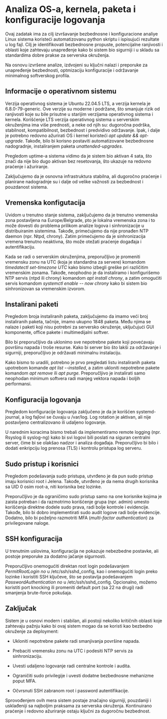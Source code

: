 # Analiza OS-a, kernela, paketa i konfiguracije logovanja

Ovaj zadatak ima za cilj izvršavanje bezbednosne i konfiguracione
analiye Linux sistema koristeći automatizovanu python skriptu i
ispisujući rezultate u log fajl. Cilj je identifikovati bezbednosne
propuste, potencijalne ranjivosti i oblasti koje zahtevaju unapređenje
kako bi sistem bio sigurniji i u skladu sa standardima dobre prakse za
serverska okruženja.

Na osnovu izvršene analize, izdvojeni su ključni nalazi i preporuke za
unapređenje bezbednosti, optmizaciju konfiguracije i održavanje
minimalnog softverskog profila.

## Informacije o operativnom sistemu

Verzija operativnog sistema je Ubuntu 22.04.5 LTS, a verzija kernela je
6.8.0-79-generic. Ove verzije su moderne i podržane, što smanjuje rizik
od ranjivosti koje su bile prisutne u starijim verzijama operativnog
sistema i kernela. Korišćenje LTS verzija operativnog sistema u
serverskim okruženjima ima više prednosti, a neke od njih su: dugoročna
podrška, stabilnost, kompatibilnost, bezbednost i predvidivo održavanje.
Ipak, i dalje je potrebno redovno ažurirati OS i kernel koristeći *apt
update && apt-upgrade*. Takođe, bilo bi korisno postaviti automatizovane
bezbednosne nadogradnje, instaliranjem paketa *unattended-upgrades*.

Pregledom uptime-a sistema vidimo da je sistem bio aktivan 4 sata, što
znači da nije bio dugo aktivan bez resetovanja, što ukazuje na redovno
praćenje i ažuriranje.

Zaključujemo da je osnovna infrastruktura stabilna, ali dugoročno
praćenje i planirane nadogradnje su i dalje od velike važnosti za
bezbednost i pouzdanost sistema.

## Vremenska konfigutacija

Uvidom u trenutno stanje sistema, zaključujemo da je trenutno vremenska
zona postavljena na Europe/Belgrade, pto je lokalna vremenska zona i to
može dovesti do problema prilikom analize logova i sinhronizacije u
distribuiranim sistemima. Takođe, primećujemo da nije pronađen NTP
daemon (npr. Ntpd, chrony). Zatim primećujemo da je sinhronizacija
vremena trenutno neaktivna, što može otežati praćenje događaja i
autentifikaciju.

Kada se radi o serverskim okruženjima, preporučljivo je promeniti
vremensku zonu na UTC (koja je standardna za servere) komandom
*timedatectl set-timezone UTC* kako bismo izbegli greške pri različitim
vremenskim zonama. Takođe, neophodno je da instaliramo i konfigurišemo
NTP servis (ntpd ili chrony) komandom *apt install chrony*, a zatim
omogućiti servis komandom *systemctl enable \-- now chrony* kako bi
sistem bio sinhronizovan sa vremenskim izvorom.

## Instalirani paketi

Pregledom broja instaliranih paketa, zaključujemo da imamo veći broj
instaliranih paketa, tačnije, imamo ukupno 1848 paketa. Među njima se
nalaze i paketi koji nisu potrebni za serversko okruženje, uključujući
GUI komponente, office pakete i multimedijalni softver.

Bilo bi preporučljivo da uklonimo sve nepotrebne pakete koji povećavaju
površinu napada i troše resurse. Kako bi server bio što lakši za
održavanje i sigurniji, preporučljivo je održavati minimalnu
instalaciju.

Kako bismo to uradili, potrebno je prvo pregledati listu instaliranih
paketa upotrebom komande *apt list --installed*, a zatim ukloniti
nepotrebne pakete komandom *apt remove* ili *apt purge.* Preporučljivo
je instalirati samo neophodan minimum softvera radi manjeg vektora
napada i boljih performansi.

## Konfiguracija logovanja

Pregledom konfiguracije logovanja zaključeno je da je korišćen
systemd-journal, a log fajlovi se čuvaju u /var/log. Log rotation je
aktivan, ali nije postavljeno centralizovano ili udaljeno logovanje.

U narednim koracima bismo trebali da implementiramo remote logging (npr.
Rsyslog ili syslog-ng) kako bi svi logovi bili poslati na siguran
centralni server, čime bi se olakšao nadzor i analiza događaja.
Preporučljivo bi bilo i dodati enkripciju log prenosa (TLS) i kontrolu
pristupa log serveru.

## Sudo pristup i korisnici

Pregledom podešavanja sudo pristupa, utvrđeno je da pun sudo pristup
imaju korisnici root i Jelena. Takođe, utvrđeno je da nema drugih
korisnika sa UID 0 osim root-a, niti korisnika bez lozinke.

Preporučljivo je da ograničimo sudo pristup samo na one korisnike kojima
je zaista potreban i da razmotrimo korišćenje grupa (npr. admin) umesto
korišćenja direktne dodele sudo prava, radi bolje kontrole i evidencije.
Takođe, bilo bi dobro implementirati sudo audit logove radi bolje
evidencije. Dodatno, bilo bi poželjno razmotriti MFA (*multi-factor
authentication*) za privilegovane naloge.

## SSH konfiguracija

U trenutnim uslovima, konfiguracija ne pokazuje nebezbedne postavke, ali
postoje preporuke za dodatno jačanje sigurnosti.

Preporučljivo onemogućiti direktan root login podešavanjem
*PermitRootLogin no* u /etc/ssh/sshd_config, kao i onemogućiti login
preko lozinke i koristiti SSH ključeve, što se postavlja podešavanjem
*PasswordAuthentication no* u /etc/ssh/sshd_config. Opcionalno, možemo
koristiti port knocking ili promeniti default port (sa 22 na drugi) radi
smanjenja brute-force pokušaja.

## Zaključak

Sistem je u osnovi modern i stabilan, ali postoji nekoliko kritičnih
oblasti koje zahtevaju pažnju kako bi ovaj sistem mogao da se koristi
kao bezbedno okruženje za deployment:

- Ukloniti nepotrebne pakete radi smanjivanja površine napada.

- Prebaciti vremensku zonu na UTC i podesiti NTP servis za
  sinhronizaciju.

- Uvesti udaljeno logovanje radi centralne kontrole i audita.

- Ograničiti sudo privilegije i uvesti dodatne bezbednosne mehanizme
  poput MFA.

- Očvrsnuti SSH zabranom root i password autentifikacije.

Sprovođenjem ovih mera sistem postaje značajno sigurniji, pouzdaniji i
usklađeniji sa najboljim praksama za serverska okruženja. Kontinuirano
praćenje i redovno ažuriranje ostaju ključni za dugoročnu bezbednost.
